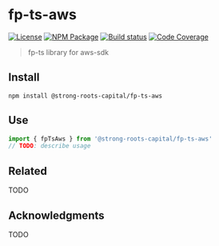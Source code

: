 # fp-ts-aws
[![License][]](https://opensource.org/licenses/ISC)
[![NPM Package][]](https://npmjs.org/package/@strong-roots-capital/fp-ts-aws)
[![Build status][]](https://travis-ci.org/strong-roots-capital/fp-ts-aws)
[![Code Coverage][]](https://codecov.io/gh/strong-roots-capital/fp-ts-aws)

[License]: https://img.shields.io/badge/License-ISC-blue.svg
[NPM Package]: https://img.shields.io/npm/v/@strong-roots-capital/fp-ts-aws.svg
[Build status]: https://travis-ci.org/strong-roots-capital/fp-ts-aws.svg?branch=master
[Code Coverage]: https://codecov.io/gh/strong-roots-capital/fp-ts-aws/branch/master/graph/badge.svg

> fp-ts library for aws-sdk

## Install

``` shell
npm install @strong-roots-capital/fp-ts-aws
```

## Use

``` typescript
import { fpTsAws } from '@strong-roots-capital/fp-ts-aws'
// TODO: describe usage
```

## Related

TODO

## Acknowledgments

TODO
